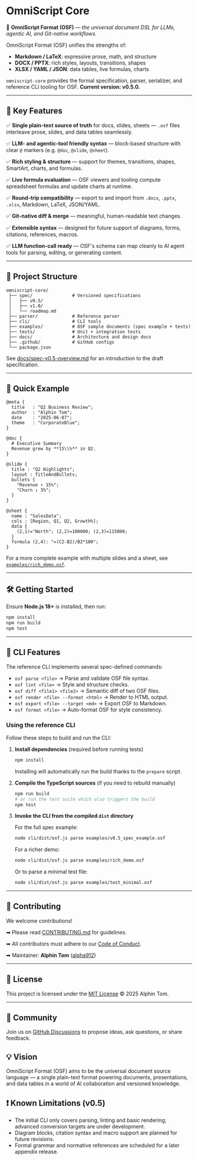 # OmniScript Core

🚀 **OmniScript Format (OSF)** — _the universal document DSL for LLMs, agentic
AI, and Git-native workflows._

OmniScript Format (OSF) unifies the strengths of:

- **Markdown / LaTeX**: expressive prose, math, and structure
- **DOCX / PPTX**: rich styles, layouts, transitions, shapes
- **XLSX / YAML / JSON**: data tables, live formulas, charts

`omniscript-core` provides the formal specification, parser, serializer, and
reference CLI tooling for OSF. **Current version: v0.5.0.**

---

## 🌟 Key Features

✅ **Single plain-text source of truth** for docs, slides, sheets — `.osf` files
interleave prose, slides, and data tables seamlessly.

✅ **LLM- and agentic-tool friendly syntax** — block-based structure with clear
`@` markers (e.g. `@doc`, `@slide`, `@sheet`).

✅ **Rich styling & structure** — support for themes, transitions, shapes,
SmartArt, charts, and formulas.

✅ **Live formula evaluation** — OSF viewers and tooling compute spreadsheet
formulas and update charts at runtime.

✅ **Round-trip compatibility** — export to and import from `.docx`, `.pptx`,
`.xlsx`, Markdown, LaTeX, JSON/YAML.

✅ **Git-native diff & merge** — meaningful, human-readable text changes.

✅ **Extensible syntax** — designed for future support of diagrams, forms,
citations, references, macros.

✅ **LLM function-call ready** — OSF's schema can map cleanly to AI agent tools
for parsing, editing, or generating content.

---

## 📂 Project Structure

```
omniscript-core/
 ├── spec/               # Versioned specifications
 │   ├── v0.5/
 │   ├── v1.0/
 │   └── roadmap.md
 ├── parser/             # Reference parser
 ├── cli/                # CLI tools
 ├── examples/           # OSF sample documents (spec example + tests)
 ├── tests/              # Unit + integration tests
 ├── docs/               # Architecture and design docs
 ├── .github/            # GitHub configs
 └── package.json
```

See [docs/spec-v0.5-overview.md](docs/spec-v0.5-overview.md) for an introduction
to the draft specification.

---

## 🚀 Quick Example

```osf
@meta {
  title   : "Q2 Business Review";
  author  : "Alphin Tom";
  date    : "2025-06-07";
  theme   : "CorporateBlue";
}

@doc {
  # Executive Summary
  Revenue grew by **15\\%** in Q2.
}

@slide {
  title : "Q2 Highlights";
  layout : TitleAndBullets;
  bullets {
    "Revenue ↑ 15%";
    "Churn ↓ 3%";
  }
}

@sheet {
  name : "SalesData";
  cols : [Region, Q1, Q2, Growth%];
  data {
    (2,1)="North"; (2,2)=100000; (2,3)=115000;
  }
  formula (2,4): "=(C2-B2)/B2*100";
}
```

For a more complete example with multiple slides and a sheet, see
[`examples/rich_demo.osf`](examples/rich_demo.osf).

---

## 🛠 Getting Started

Ensure **Node.js 18+** is installed, then run:

```bash
npm install
npm run build
npm test
```

---

## 🚀 CLI Features

The reference CLI implements several spec-defined commands:

- `osf parse <file>` → Parse and validate OSF file syntax.
- `osf lint <file>` → Style and structure checks.
- `osf diff <file1> <file2>` → Semantic diff of two OSF files.
- `osf render <file> --format <html>` → Render to HTML output.
- `osf export <file> --target <md>` → Export OSF to Markdown.
- `osf format <file>` → Auto-format OSF for style consistency.

### Using the reference CLI

Follow these steps to build and run the CLI:

1. **Install dependencies** (required before running tests)

   ```bash
   npm install
   ```

   Installing will automatically run the build thanks to the `prepare` script.

2. **Compile the TypeScript sources** (if you need to rebuild manually)

   ```bash
   npm run build
   # or run the test suite which also triggers the build
   npm test
   ```

3. **Invoke the CLI from the compiled `dist` directory**

   For the full spec example:

   ```bash
   node cli/dist/osf.js parse examples/v0.5_spec_example.osf
   ```

   For a richer demo:

   ```bash
   node cli/dist/osf.js parse examples/rich_demo.osf
   ```

   Or to parse a minimal test file:

   ```bash
   node cli/dist/osf.js parse examples/test_minimal.osf
   ```

---

## 🤝 Contributing

We welcome contributions!

➡ Please read [CONTRIBUTING.md](CONTRIBUTING.md) for guidelines.

➡ All contributors must adhere to our [Code of Conduct](CODE_OF_CONDUCT.md).

➡ Maintainer: **Alphin Tom** ([alpha912](https://github.com/alpha912))

---

## 📄 License

This project is licensed under the [MIT License](LICENSE) © 2025 Alphin Tom.

---

## 💬 Community

Join us on
[GitHub Discussions](https://github.com/OmniScriptOSF/omniscript-core/discussions)
to propose ideas, ask questions, or share feedback.

## 💡 Vision

OmniScript Format (OSF) aims to be the universal document source language — a
single plain-text format powering documents, presentations, and data tables in a
world of AI collaboration and versioned knowledge.

## ❗ Known Limitations (v0.5)

- The initial CLI only covers parsing, linting and basic rendering; advanced
  conversion targets are under development.
- Diagram blocks, citation syntax and macro support are planned for future
  revisions.
- Formal grammar and normative references are scheduled for a later appendix
  release.
